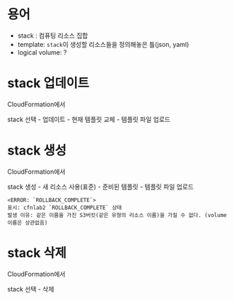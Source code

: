 # 용어

- stack : 컴퓨팅 리소스 집합
- template: `stack`이 생성할 리소스들을 정의해놓은 틀(json, yaml)
- logical volume: ?



# stack 업데이트

CloudFormation에서

stack 선택 - 업데이트 - 현재 템플릿 교체 - 템플릿 파일 업로드



# stack 생성

CloudFormation에서

stack 생성 - 새 리소스 사용(표준) - 준비된 템플릿 - 템플릿 파일 업로드

```
<ERROR: `ROLLBACK_COMPLETE`>
표시: cfnlab2 `ROLLBACK_COMPLETE` 상태
발생 이유: 같은 이름을 가진 S3버킷(같은 유형의 리소스 이름)을 가질 수 없다. (volume 이름은 상관없음)
```



# stack 삭제

CloudFormation에서

stack 선택 - 삭제